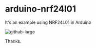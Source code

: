 # arduino-nrf24l01

It's an example using NRF24L01 in Arduino

![github-large](https://github.com/honestech74/arduino-nrf24l01/blob/master/Testing.png)

Thanks.
